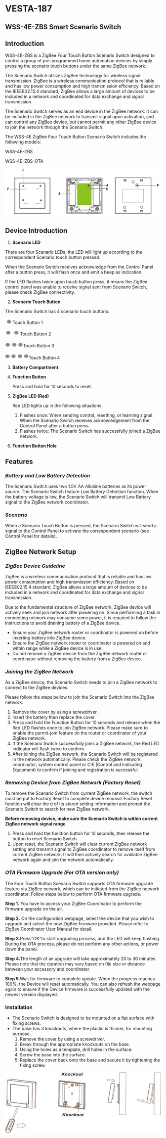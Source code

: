# VESTA-187

## **WSS-4E-ZBS Smart Scenario Switch**

## **Introduction**

WSS-4E-ZBS is a ZigBee Four Touch Button Scenario Switch designed to control a group of pre-programmed home automation devices by simply pressing the scenario touch buttons under the same ZigBee network.

The Scenario Switch utilizes ZigBee technology for wireless signal transmission. ZigBee is a wireless communication protocol that is reliable and has low power consumption and high transmission efficiency. Based on the IEEE802.15.4 standard, ZigBee allows a large amount of devices to be included in a network and coordinated for data exchange and signal transmission.

The Scenario Switch serves as an end device in the ZigBee network. It can be included in the ZigBee network to transmit signal upon activation, and can control any ZigBee device, but cannot permit any other ZigBee device to join the network through the Scenario Switch.

The WSS-4E ZigBee Four Touch Button Scenario Switch includes the following models:

WSS-4E-ZBS

WSS-4E-ZBS-OTA

![](<.gitbook/assets/0 (84).jpeg>)

## **Device Introduction**

1. **Scenario LED**

There are four Scenario LEDs, the LED will light up according to the correspondent Scenario touch button pressed.

When the Scenario Switch receives acknowledge from the Control Panel after a button press, it will flash once and emit a beep as indication.

If the LED flashes twice upon touch button press, it means the ZigBee control panel was unable to receive signal sent from Scenario Switch, please check ZigBee connectivity.

2. **Scenario Touch Button**

The Scenario Switch has 4 scenario touch buttons:

![](<.gitbook/assets/image (4) (1).png>)Touch Button 1

<img src=".gitbook/assets/image (1) (1).png" alt="" data-size="original">Touch Button 2

<img src=".gitbook/assets/image (2) (1).png" alt="" data-size="original">Touch Button 3

![](<.gitbook/assets/image (3) (1).png>)Touch Button 4

3. **Battery Compartment**
4.  **Function Button**

    Press and hold for 10 seconds to reset.
5.  **ZigBee LED (Red)**

    Red LED lights up in the following situations:

    1. Flashes once: When sending control, resetting, or learning signal. When the Scenario Switch receives acknowledgement from the Control Panel after a button press.
    2. Flashes twice: The Scenario Switch has successfully joined a ZigBee network.
6. **Function Button Hole**

## **Features**

### _**Battery and Low Battery Detection**_

The Scenario Switch uses two 1.5V AA Alkaline batteries as its power source. The Scenario Switch feature Low Battery Detection function. When the battery voltage is low, the Scenario Switch will transmit Low Battery signal to the ZigBee network coordinator.

### _**Scenario**_

When a Scenario Touch Button is pressed, the Scenario Switch will send a signal to the Control Panel to activate the correspondent scenario (see Control Panel for details).

## **ZigBee Network Setup**

### _**ZigBee Device Guideline**_

ZigBee is a wireless communication protocol that is reliable and has low power consumption and high transmission efficiency. Based on IEEE802.15.4 standard, ZigBee allows a large amount of devices to be included in a network and coordinated for data exchange and signal transmission.

Due to the fundamental structure of ZigBee network, ZigBee device will actively seek and join network after powering on. Since performing a task in connecting network may consume some power, it is required to follow the instructions to avoid draining battery of a ZigBee device.

* Ensure your ZigBee network router or coordinator is powered on before inserting battery into ZigBee device.
* Ensure the ZigBee network router or coordinator is powered on and within range while a ZigBee device is in use.
* Do not remove a ZigBee device from the ZigBee network router or coordinator without removing the battery from a ZigBee device.

### _**Joining the ZigBee Network**_

As a ZigBee device, the Scenario Switch needs to join a ZigBee network to connect to the ZigBee devices.

Please follow the steps bellow to join the Scenario Switch into the ZigBee network.

1. Remove the cover by using a screwdriver.
2. Insert the battery then replace the cover.
3. Press and hold the Function Button for 10 seconds and release when the Red LED flashes once to join ZigBee network. Please make sure to enable the permit-join feature on the router or coordinator of your ZigBee network.
4. If the Scenario Switch successfully joins a ZigBee network, the Red LED Indicator will flash twice to confirm.
5. After joining the ZigBee network, the Scenario Switch will be registered in the network automatically. Please check the ZigBee network coordinator, system control panel or CIE (Control and Indicating Equipment) to confirm if joining and registration is successful.

### _**Removing Device from ZigBee Network (Factory Reset)**_

To remove the Scenario Switch from current ZigBee network, the switch must be put to Factory Reset to complete device removal. Factory Reset function will clear the d of its stored setting information and prompt the Scenario Switch to search for new ZigBee network.

**Before removing device, make sure the Scenario Switch is within current ZigBee network signal range**

1. Press and hold the function button for 10 seconds, then release the button to reset Scenario Switch.
2. Upon reset, the Scenario Switch will clear current ZigBee network setting and transmit signal to ZigBee coordinator to remove itself from current ZigBee network. It will then actively search for available ZigBee network again and join the network automatically.

### _**OTA Firmware Upgrade (For OTA version only)**_

The Four Touch Button Scenario Switch supports OTA firmware upgrade feature via ZigBee network, which can be initiated from the ZigBee network coordinator. Follow steps below to perform OTA firmware upgrade.

**Step 1.** You have to access your ZigBee Coordinator to perform the firmware upgrade on the air.

**Step 2.** On the configuration webpage, select the device that you wish to upgrade and select the new ZigBee firmware provided. Please refer to ZigBee Coordinator User Manual for detail.

**Step 3.**&#x50;ress“OK”to start upgrading process, and the LED will keep flashing. During the OTA process, please do not perform any other actions, or power down the panel.

**Step 4.**&#x54;he length of an upgrade will take approximately 20 to 30 minutes. Please note that the duration may vary based on file size or distance between your accessory and coordinator.

**Step 5.**&#x57;ait for firmware to complete update. When the progress reaches 100%, the Device will reset automatically. You can also refresh the webpage again to ensure if the Device firmware is successfully updated with the newest version displayed.

### **Installation**

* The Scenario Switch is designed to be mounted on a flat surface with fixing screws.
* The base has 3 knockouts, where the plastic is thinner, for mounting purpose.
  1. Remove the cover by using a screwdriver.
  2. Break through the appropriate knockouts on the base.
  3. Using the holes as a template, drill holes in the surface.
  4. Screw the base into the surface.
  5. Replace the cover back onto the base and secure it by tightening the fixing screw.



![](<.gitbook/assets/8 (41).jpeg>)

